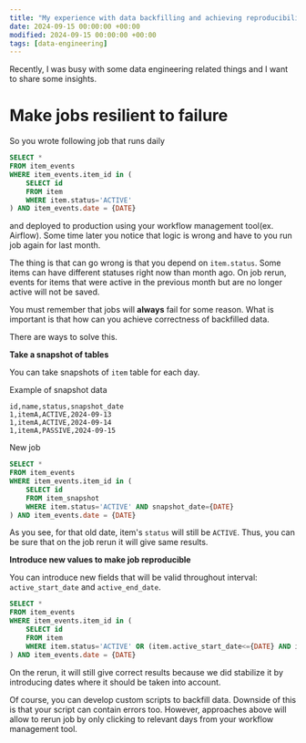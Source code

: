 ```yaml
---
title: "My experience with data backfilling and achieving reproducibility"
date: 2024-09-15 00:00:00 +00:00
modified: 2024-09-15 00:00:00 +00:00
tags: [data-engineering]
---
```


Recently, I was busy with some data engineering related things and I want to share some insights.

# Make jobs resilient to failure

So you wrote following job that runs daily 

```sql
SELECT *
FROM item_events
WHERE item_events.item_id in (
    SELECT id
    FROM item
    WHERE item.status='ACTIVE'
) AND item_events.date = {DATE}
```

and deployed to production using your workflow management tool(ex. Airflow). Some time later you notice that logic is wrong and have to you run job again for last month.

The thing is that can go wrong is that you depend on `item.status`. Some items can have different statuses right now than month ago. On job rerun, events for items that were active in the previous month but are no longer active will not be saved.

You must remember that jobs will **always** fail for some reason. What is important is that how can you achieve correctness of backfilled data.

There are ways to solve this.

**Take a snapshot of tables**

You can take snapshots of `item` table for each day.

Example of snapshot data
```csv
id,name,status,snapshot_date
1,itemA,ACTIVE,2024-09-13
1,itemA,ACTIVE,2024-09-14
1,itemA,PASSIVE,2024-09-15
```

New  job
```sql
SELECT *
FROM item_events
WHERE item_events.item_id in (
    SELECT id
    FROM item_snapshot
    WHERE item.status='ACTIVE' AND snapshot_date={DATE}
) AND item_events.date = {DATE}
```
As you see, for that old date, item's `status` will still be `ACTIVE`. Thus, you can be sure that on the job rerun it will give same results.

**Introduce new values to make job reproducible**

You can introduce new fields that will be valid throughout interval: `active_start_date` and `active_end_date`.

```sql
SELECT *
FROM item_events
WHERE item_events.item_id in (
    SELECT id
    FROM item
    WHERE item.status='ACTIVE' OR (item.active_start_date<={DATE} AND item.active_end_date>={DATE})
) AND item_events.date = {DATE}
```

On the rerun, it will still give correct results because we did stabilize it by introducing dates where it should be taken into account.


Of course, you can develop custom scripts to backfill data. Downside of this is that your script can contain errors too. However, approaches above will allow to rerun job by only clicking to relevant days from your workflow management tool.
